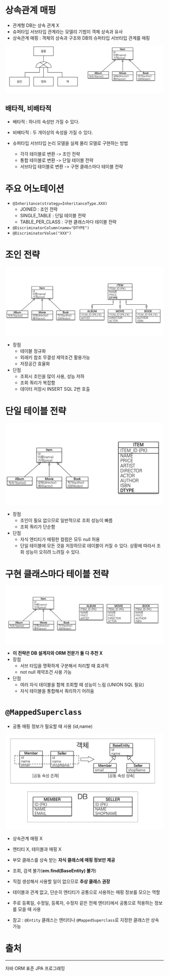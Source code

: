 # 상속관계 매핑

- 관계형 DB는 상속 관계 X
- 슈퍼타입 서브타입 관계라는 모델리 기법이 객체 상속과 유사
- 상속관계 매핑 : 객체의 상속과 구조와 DB의 슈퍼타입 서브타입 관계를 매핑

![img1](../img/superclass_mapping_1.jpg)

## 배타적, 비배타적

- 배타적 : 하나의 속성만 가질 수 있다.
- 비배타적 : 두 개이상의 속성을 가질 수 있다.

- 슈퍼타입 서브타입 논리 모델을 실제 물리 모델로 구현하는 방법
    - 각각 테이블로 변환 -> 조인 전략
    - 통합 테이블로 변환 -> 단일 테이블 전략
    - 서브타입 테이블로 변환 -> 구현 클래스마다 테이블 전략

# 주요 어노테이션

- `@Inheritance(strategy=InheritanceType.XXX)`
    - JOINED : 조인 전략
    - SINGLE_TABLE : 단일 테이블 전략
    - TABLE_PER_CLASS : 구현 클래스마다 테이블 전략
- `@DiscriminatorColumn(name="DTYPE")`
- `@DiscriminatorValue("XXX")`

# 조인 전략

![img2](../img/superclass_mapping_2.jpg)

- 장점
    - 테이블 정규화
    - 외래키 참조 무결성 제약조건 활용가능
    - 저장공간 효율화
- 단점
    - 조회시 조인을 많이 사용, 성능 저하
    - 조회 쿼리가 복잡함
    - 데이터 저장시 INSERT SQL 2번 호출

# 단일 테이블 전략

![img3](../img/superclass_mapping_3.jpg)

- 장점
    - 조인이 필요 없으므로 일반적으로 조회 성능이 빠름
    - 조회 쿼리가 단순함
- 단점
    - 자식 엔티티가 매핑한 컬럼은 모두 null 허용
    - 단일 테이블에 모든 것을 저장하므로 테이블이 커질 수 있다. 상황에 따라서 조회 성능이 오히려 느려질 수 있다.

# 구현 클래스마다 테이블 전략

![img4](../img/superclass_mapping_4.jpg)

- **이 전략은 DB 설계자와 ORM 전문가 둘 다 추천 X**
- 장점
    - 서브 타입을 명확하게 구분해서 처리할 때 효과적
    - not null 제약조건 사용 가능
- 단점
    - 여러 자식 테이블을 함께 조회할 때 성능이 느림 (UNION SQL 필요)
    - 자식 테이블을 통합해서 쿼리하기 어려움

# `@MappedSuperclass`

- 공통 매핑 정보가 필요할 때 사용 (id,name)

![img5](../img/superclass_mapping_5.jpg)

- 상속관계 매핑 X
- 엔티티 X, 테이블과 매핑 X
- 부모 클래스를 상속 받는 **자식 클래스에 매핑 정보만 제공**
- 조회, 검색 불가(**em.find(BaseEntity) 불가**)
- 직접 생성해서 사용할 일이 없으므로 **추상 클래스 권장**

- 테이블과 관계 없고, 단순히 엔티티가 공통으로 사용하는 매핑 정보를 모으는 역할
- 주로 등록일, 수정일, 등록자, 수정자 같은 전체 엔티티에서 공통으로 적용하는 정보를 모을 때 사용
- 참고 : `@Entity` 클래스는 엔티티나 `@MappedSuperclass`로 지정한 클래스만 상속 가능

# 출처
---
자바 ORM 표준 JPA 프로그래밍



